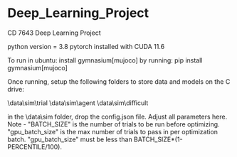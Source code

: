 # Deep_Learning_Project
CD 7643 Deep Learning Project

python version = 3.8
pytorch installed with CUDA 11.6

To run in ubuntu:
install gymnasium[mujoco] by running: pip install gymnasium[mujoco]

Once running, setup the following folders to store data and models on the C drive:

\data\sim\trial
\data\sim\agent
\data\sim\difficult

in the \data\sim folder, drop the config.json file. Adjust all parameters here. Note - "BATCH_SIZE" is the number of trials to be run before optimizing. "gpu_batch_size" is the max number of trials to pass in per optimization batch. "gpu_batch_size" must be less than BATCH_SIZE*(1-PERCENTILE/100).
